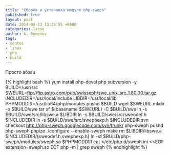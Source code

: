 ```yaml
---
title: "Сборка и установка модуля php-sweph"
published: true
layout: post
date: 2014-04-23 13:25:55 +0600
categories: linux
author: A. Semenov
tags: 
- centos
- linux
- php
- build
---
```


Просто абзац

<!--more-->

{% highlight bash %}
yum install php-devel php subversion -y
BUILD=/usr/src
SWEURL=ftp://ftp.astro.com/pub/swisseph/swe_unix_src_1.80.00.tar.gz
INCLUDEDIR=/usr/local/include
LIBDIR=/usr/local/lib
PHPMODDIR=/usr/lib64/php/modules
pushd $BUILD
wget $SWEURL
mkdir -p $BUILD/swe
tar xf $(basename $SWEURL) -C $BUILD/swe
ln -s $BUILD/swe/src/libswe.a $LIBDIR
ln -s $BUILD/swe/src/sweodef.h $INCLUDEDIR
ln -s $BUILD/swe/src/swephexp.h $INCLUDEDIR
svn checkout http://php-sweph.googlecode.com/svn/trunk/ php-sweph
pushd php-sweph
phpize
./configure  --enable-sweph
make
rm $LIBDIR/libswe.a $INCLUDEDIR/{sweodef.h,swephexp.h}
ln -sf $BUILD/php-sweph/modules/sweph.so $PHPMODDIR
cat >/etc/php.d/sweph.ini <<EOF
extension=sweph.so
EOF
php -m | grep sweph
{% endhighlight %}

